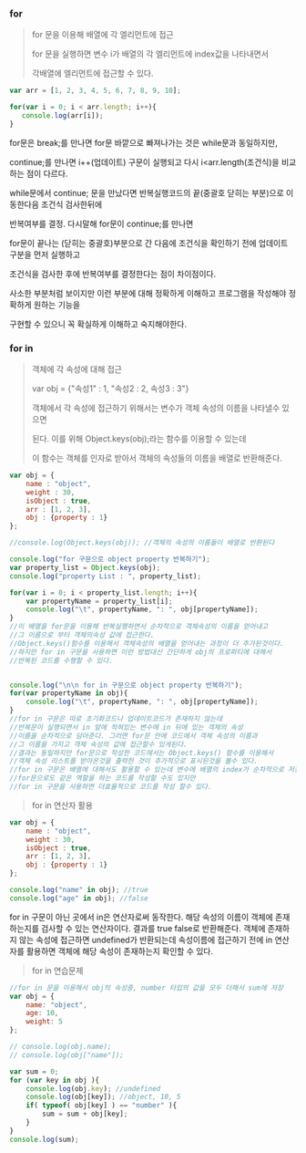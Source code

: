 ### for

> for 문을 이용해 배열에 각 엘리먼트에 접근
>
> for 문을 실행하면 변수 i가 배열의 각 엘리먼트에 index값을 나타내면서 
>
> 각배열에 엘리먼트에 접근할 수 있다.

 ```javascript
var arr = [1, 2, 3, 4, 5, 6, 7, 8, 9, 10];

for(var i = 0; i < arr.length; i++){
	console.log(arr[i]);
}
 ```

for문은 break;를 만나면 for문 바깥으로 빠져나가는 것은 while문과 동일하지만,

continue;를 만나면 i++(업데이트) 구문이 실행되고 다시 i<arr.length(조건식)을 비교하는 점이 다르다. 

while문에서 continue; 문을 만났다면 반복실행코드의 끝(중괄호 닫히는 부분)으로 이동한다음 조건식 검사한뒤에

반복여부를 결정. 다시말해 for문이 continue;를 만나면 

for문이 끝나는 (닫히는 중괄호)부분으로 간 다음에 조건식을 확인하기 전에 업데이트 구분을 먼저 실행하고

조건식을 검사한 후에 반복여부를 결정한다는 점이 차이점이다.

사소한 부분처럼 보이지만 이런 부분에 대해 정확하게 이해하고 프로그램을 작성해야 정확하게 원하는 기능을

구현할 수 있으니 꼭 확실하게 이해하고 숙지해야한다.



### for in

> 객체에 각 속성에 대해 접근
>
> var obj = {"속성1" : 1, "속성2 : 2, 속성3 : 3"}
>
> 객체에서 각 속성에 접근하기 위해서는 변수가 객체 속성의 이름을 나타낼수 있으면
>
> 된다. 이를 위해 Object.keys(obj);라는 함수를 이용할 수 있는데
>
> 이 함수는 객체를 인자로 받아서 객체의 속성들의 이름을 배열로 반환해준다.

```javascript
var obj = {
	name : "object",
	weight : 30,
	isObject : true,
	arr : [1, 2, 3],
	obj : {property : 1}
};

//console.log(Object.keys(obj)); //객체의 속성의 이름들이 배열로 반환된다 

console.log("for 구문으로 object property 반복하기");
var property_list = Object.keys(obj);
console.log("property List : ", property_list);

for(var i = 0; i < property_list.length; i++){
	var propertyName = property_list[i];
	console.log("\t", propertyName, ": ", obj[propertyName]);
}
//이 배열을 for문을 이용해 반복실행하면서 순차적으로 객체속성의 이름을 얻어내고
//그 이름으로 부터 객체의속성 값에 접근한다.
//Object.keys()함수를 이용해서 객체속성의 배열을 얻어내는 과정이 더 추가된것이다.
//하지만 for in 구문을 사용하면 이런 방법대신 간단하게 obj의 프로퍼티에 대해서
//반복된 코드를 수행할 수 있다.


console.log("\n\n for in 구문으로 object property 반복하기");
for(var propertyName in obj){
	console.log("\t", propertyName, ": ", obj[propertyName]);
}
//for in 구문은 따로 초기화코드나 업데이트코드가 존재하지 않는데 
//반복문이 실행되면서 in 앞에 적혀있는 변수에 in 뒤에 있는 객체의 속성 
//이름을 순차적으로 담아준다. 그러면 for문 안에 코드에서 객체 속성의 이름과 
//그 이름을 가지고 객체 속성의 값에 접근할수 있게된다.
//결과는 동일하지만 for문으로 작성한 코드에서는 Object.keys() 함수를 이용해서 
//객체 속성 리스트를 받아온것을 출력한 것이 추가적으로 표시된것을 볼수 있다.
//for in 구문은 배열에 대해서도 활용할 수 있는데 변수에 배열의 index가 순차적으로 저장된다. 
//for문으로도 같은 역할을 하는 코드를 작성할 수도 있지만 
//for in 구문을 사용하면 더효율적으로 코드를 작성 할수 있다. 

```



> for in 연산자 활용

```javascript
var obj = {
	name : "object",
	weight : 30,
	isObject : true,
	arr : [1, 2, 3],
	obj : {property : 1}
};

console.log("name" in obj); //true
console.log("age" in obj); //false
```

for in 구문이 아닌 곳에서 in은 연산자로써 동작한다. 
해당 속성의 이름이 객체에 존재하는지를 검사할 수 있는 연산자이다.
결과를 true false로 반환해준다. 
객체에 존재하지 않는 속성에 접근하면 undefined가 반환되는데 
속성이름에 접근하기 전에 in 연산자를 활용하면 객체에 해당 속성이 존재하는지 확인할 수 있다.



> for in 연습문제

```javascript
//for in 문을 이용해서 obj의 속성중, number 타입의 값을 모두 더해서 sum에 저장
var obj = {
	name: "object",
	age: 10,
	weight: 5
};

// console.log(obj.name);
// console.log(obj["name"]);

var sum = 0;
for (var key in obj ){
	console.log(obj.key); //undefined
	console.log(obj[key]); //object, 10, 5
    if( typeof( obj[key] ) == "number" ){
        sum = sum + obj[key];
    }
}
console.log(sum);
```

